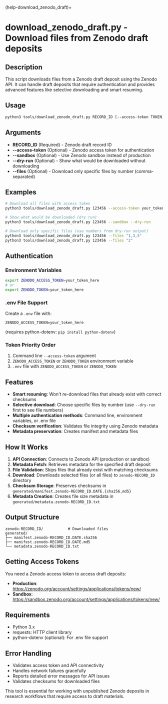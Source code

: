 (help-download_zenodo_draft)=
# download_zenodo_draft.py - Download files from Zenodo draft deposits

## Description

This script downloads files from a Zenodo draft deposit using the Zenodo API. It can handle draft deposits that require authentication and provides advanced features like selective downloading and smart resuming.

## Usage

```bash
python3 tools/download_zenodo_draft.py RECORD_ID [--access-token TOKEN]
```

## Arguments

- **RECORD_ID** (Required) - Zenodo draft record ID
- **--access-token** (Optional) - Zenodo access token for authentication
- **--sandbox** (Optional) - Use Zenodo sandbox instead of production
- **--dry-run** (Optional) - Show what would be downloaded without downloading
- **--files** (Optional) - Download only specific files by number (comma-separated)

## Examples

```bash
# Download all files with access token
python3 tools/download_zenodo_draft.py 123456 --access-token your_token_here

# Show what would be downloaded (dry run)
python3 tools/download_zenodo_draft.py 123456 --sandbox --dry-run

# Download only specific files (use numbers from dry-run output)
python3 tools/download_zenodo_draft.py 123456 --files "1,3,5"
python3 tools/download_zenodo_draft.py 123456 --files "2"
```

## Authentication

### Environment Variables
```bash
export ZENODO_ACCESS_TOKEN=your_token_here
# or
export ZENODO_TOKEN=your_token_here
```

### .env File Support
Create a `.env` file with:
```
ZENODO_ACCESS_TOKEN=your_token_here
```
(requires python-dotenv: `pip install python-dotenv`)

### Token Priority Order
1. Command line `--access-token` argument
2. `ZENODO_ACCESS_TOKEN` or `ZENODO_TOKEN` environment variable
3. `.env` file with `ZENODO_ACCESS_TOKEN` or `ZENODO_TOKEN`

## Features

- **Smart resuming**: Won't re-download files that already exist with correct checksums
- **Selective download**: Choose specific files by number (use `--dry-run` first to see file numbers)
- **Multiple authentication methods**: Command line, environment variables, or .env file
- **Checksum verification**: Validates file integrity using Zenodo metadata
- **Metadata preservation**: Creates manifest and metadata files

## How It Works

1. **API Connection**: Connects to Zenodo API (production or sandbox)
2. **Metadata Fetch**: Retrieves metadata for the specified draft deposit
3. **File Validation**: Skips files that already exist with matching checksums
4. **Download**: Downloads selected files (or all files) to `zenodo-RECORD_ID` directory
5. **Checksum Storage**: Preserves checksums in `generated/manifest.zenodo-RECORD_ID.DATE.{sha256,md5}`
6. **Metadata Creation**: Creates file size metadata in `generated/metadata.zenodo-RECORD_ID.txt`

## Output Structure

```
zenodo-RECORD_ID/           # Downloaded files
generated/
├── manifest.zenodo-RECORD_ID.DATE.sha256
├── manifest.zenodo-RECORD_ID.DATE.md5
└── metadata.zenodo-RECORD_ID.txt
```

## Getting Access Tokens

You need a Zenodo access token to access draft deposits:

- **Production**: https://zenodo.org/account/settings/applications/tokens/new/
- **Sandbox**: https://sandbox.zenodo.org/account/settings/applications/tokens/new/

## Requirements

- Python 3.x
- requests: HTTP client library
- python-dotenv (optional): For .env file support

## Error Handling

- Validates access token and API connectivity
- Handles network failures gracefully
- Reports detailed error messages for API issues
- Validates checksums for downloaded files

This tool is essential for working with unpublished Zenodo deposits in research workflows that require access to draft materials.
